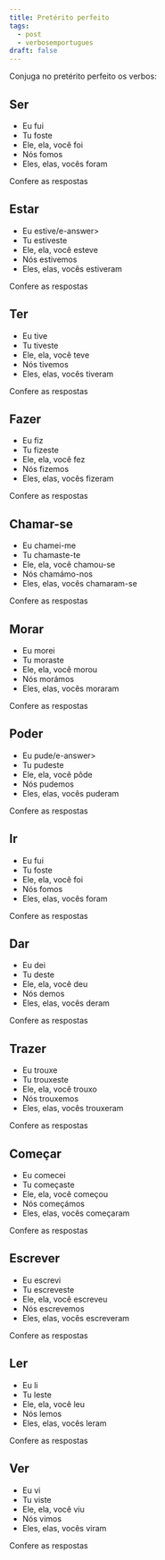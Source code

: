 ```yaml
---
title: Pretérito perfeito
tags:
  - post
  - verbosemportugues
draft: false
---
```

Conjuga no pretérito perfeito os verbos: 

## Ser
- Eu <e-answer>fui</e-answer>
- Tu <e-answer>foste</e-answer>
- Ele, ela, você <e-answer>foi</e-answer>
- Nós <e-answer>fomos</e-answer>
- Eles, elas, vocês <e-answer>foram</e-answer>

<e-validate>Confere as respostas</e-validate>

## Estar
- Eu <e-answer>estive/e-answer>
- Tu <e-answer>estiveste</e-answer>
- Ele, ela, você <e-answer>esteve</e-answer>
- Nós <e-answer>estivemos</e-answer>
- Eles, elas, vocês <e-answer>estiveram</e-answer>

<e-validate>Confere as respostas</e-validate>

## Ter
- Eu <e-answer>tive</e-answer>
- Tu <e-answer>tiveste</e-answer>
- Ele, ela, você <e-answer>teve</e-answer>
- Nós <e-answer>tivemos</e-answer>
- Eles, elas, vocês <e-answer>tiveram</e-answer>

<e-validate>Confere as respostas</e-validate>

## Fazer
- Eu <e-answer>fiz</e-answer>
- Tu <e-answer>fizeste</e-answer>
- Ele, ela, você <e-answer>fez</e-answer>
- Nós <e-answer>fizemos</e-answer>
- Eles, elas, vocês <e-answer>fizeram</e-answer>

<e-validate>Confere as respostas</e-validate>

## Chamar-se
- Eu <e-answer>chamei</e-answer>-<e-answer>me</e-answer>
- Tu <e-answer>chamaste</e-answer>-<e-answer>te</e-answer>
- Ele, ela, você <e-answer>chamou</e-answer>-<e-answer>se</e-answer>
- Nós <e-answer>chamámo</e-answer>-<e-answer>nos</e-answer>
- Eles, elas, vocês <e-answer>chamaram</e-answer>-<e-answer>se</e-answer>

<e-validate>Confere as respostas</e-validate>

## Morar
- Eu <e-answer>morei</e-answer>
- Tu <e-answer>moraste</e-answer>
- Ele, ela, você <e-answer>morou</e-answer>
- Nós <e-answer>morámos</e-answer>
- Eles, elas, vocês <e-answer>moraram</e-answer>

<e-validate>Confere as respostas</e-validate>

## Poder
- Eu <e-answer>pude/e-answer>
- Tu <e-answer>pudeste</e-answer>
- Ele, ela, você <e-answer>pôde</e-answer>
- Nós <e-answer>pudemos</e-answer>
- Eles, elas, vocês <e-answer>puderam</e-answer>

<e-validate>Confere as respostas</e-validate>

## Ir
- Eu <e-answer>fui</e-answer>
- Tu <e-answer>foste</e-answer>
- Ele, ela, você <e-answer>foi</e-answer>
- Nós <e-answer>fomos</e-answer>
- Eles, elas, vocês <e-answer>foram</e-answer>

<e-validate>Confere as respostas</e-validate>

## Dar
- Eu <e-answer>dei</e-answer>
- Tu <e-answer>deste</e-answer>
- Ele, ela, você <e-answer>deu</e-answer>
- Nós <e-answer>demos</e-answer>
- Eles, elas, vocês <e-answer>deram</e-answer>

<e-validate>Confere as respostas</e-validate>

## Trazer
- Eu <e-answer>trouxe</e-answer>
- Tu <e-answer>trouxeste</e-answer>
- Ele, ela, você <e-answer>trouxo</e-answer>
- Nós <e-answer>trouxemos</e-answer>
- Eles, elas, vocês <e-answer>trouxeram</e-answer>

<e-validate>Confere as respostas</e-validate>

## Começar
- Eu <e-answer>comecei</e-answer>
- Tu <e-answer>começaste</e-answer>
- Ele, ela, você <e-answer>começou</e-answer>
- Nós <e-answer>começámos</e-answer>
- Eles, elas, vocês <e-answer>começaram</e-answer>

<e-validate>Confere as respostas</e-validate>

## Escrever
- Eu <e-answer>escrevi</e-answer>
- Tu <e-answer>escreveste</e-answer>
- Ele, ela, você <e-answer>escreveu</e-answer>
- Nós <e-answer>escrevemos</e-answer>
- Eles, elas, vocês <e-answer>escreveram</e-answer>

<e-validate>Confere as respostas</e-validate>

## Ler
- Eu <e-answer>li</e-answer>
- Tu <e-answer>leste</e-answer>
- Ele, ela, você <e-answer>leu</e-answer>
- Nós <e-answer>lemos</e-answer>
- Eles, elas, vocês <e-answer>leram</e-answer>

<e-validate>Confere as respostas</e-validate>

## Ver
- Eu <e-answer>vi</e-answer>
- Tu <e-answer>viste</e-answer>
- Ele, ela, você <e-answer>viu</e-answer>
- Nós <e-answer>vimos</e-answer>
- Eles, elas, vocês <e-answer>viram</e-answer>

<e-validate>Confere as respostas</e-validate>
